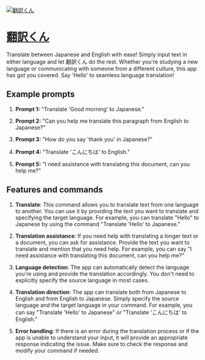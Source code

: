[![翻訳くん](https://files.oaiusercontent.com/file-m9yj78NlvxX7LG1AVZPmZzIL?se=2123-10-16T07%3A02%3A38Z&sp=r&sv=2021-08-06&sr=b&rscc=max-age%3D31536000%2C%20immutable&rscd=attachment%3B%20filename%3DSAMURAI.png&sig=P/88rDwq2SbGd/a/1ulLSaINUPzL4hqqZj8KD8VB3J0%3D)](https://chat.openai.com/g/g-nzWzEmsx5-fan-yi-kun)

# [翻訳くん](https://chat.openai.com/g/g-nzWzEmsx5-fan-yi-kun)

Translate between Japanese and English with ease! Simply input text in either language and let 翻訳くん do the rest. Whether you're studying a new language or communicating with someone from a different culture, this app has got you covered. Say 'Hello' to seamless language translation!

## Example prompts

1. **Prompt 1:** "Translate 'Good morning' to Japanese."

2. **Prompt 2:** "Can you help me translate this paragraph from English to Japanese?"

3. **Prompt 3:** "How do you say 'thank you' in Japanese?"

4. **Prompt 4:** "Translate 'こんにちは' to English."

5. **Prompt 5:** "I need assistance with translating this document, can you help me?"


## Features and commands

1. **Translate**: This command allows you to translate text from one language to another. You can use it by providing the text you want to translate and specifying the target language. For example, you can translate "Hello" to Japanese by using the command "Translate 'Hello' to Japanese."

2. **Translation assistance**: If you need help with translating a longer text or a document, you can ask for assistance. Provide the text you want to translate and mention that you need help. For example, you can say "I need assistance with translating this document, can you help me?"

3. **Language detection**: The app can automatically detect the language you're using and provide the translation accordingly. You don't need to explicitly specify the source language in most cases.

4. **Translation direction**: The app can translate both from Japanese to English and from English to Japanese. Simply specify the source language and the target language in your command. For example, you can say "Translate 'Hello' to Japanese" or "Translate 'こんにちは' to English."

5. **Error handling**: If there is an error during the translation process or if the app is unable to understand your input, it will provide an appropriate response indicating the issue. Make sure to check the response and modify your command if needed.